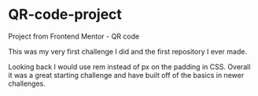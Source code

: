 # QR-code-project
Project from Frontend Mentor - QR code 
 
This was my very first challenge I did and the first repository I ever made. 

Looking back I would use rem instead of px on the padding in CSS. 
Overall it was a great starting challenge and have built off of the basics in newer challenges. 
